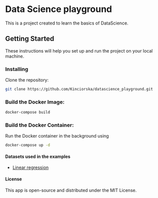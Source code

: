 # Data Science playground

This is a project created to learn the basics of DataScience.

## Getting Started

These instructions will help you set up and run the project on your local machine.

### Installing

Clone the repository:

   ````bash
  git clone https://github.com/Kinciorska/datascience_playground.git
   ````
### Build the Docker Image:

   ````bash
   docker-compose build
   ````
### Build the Docker Container:
Run the Docker container in the background using

   ````bash
   docker-compose up -d
   ````

#### Datasets used in the examples

- [Linear regression](https://www.kaggle.com/datasets/andonians/random-linear-regression)


#### License
This app is open-source and distributed under the MIT License.